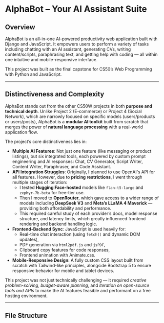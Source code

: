 # AlphaBot – Your AI Assistant Suite

## Overview

AlphaBot is an all-in-one AI-powered productivity web application built with Django and JavaScript. It empowers users to perform a variety of tasks including chatting with an AI assistant, generating CVs, writing content/scripts, paraphrasing text, and getting help with coding — all within one intuitive and mobile-responsive interface. 

This project was built as the final capstone for CS50’s Web Programming with Python and JavaScript.

---

## Distinctiveness and Complexity

AlphaBot stands out from the other CS50W projects in both **purpose and technical depth**. Unlike Project 2 (E-commerce) or Project 4 (Social Network), which are narrowly focused on specific models (users/products or users/posts), AlphaBot is a **modular AI toolkit** built from scratch that merges the power of **natural language processing** with a real-world application flow.

The project’s core distinctiveness lies in:

- **Multiple AI Features**: Not just one feature (like messaging or product listings), but six integrated tools, each powered by custom prompt engineering and AI responses: Chat, CV Generator, Script Writer, Content Writer, Paraphraser, and Code Assistant.
- **API Integration Struggles**: Originally, I planned to use OpenAI's API for all features. However, due to **pricing restrictions**, I went through multiple stages of iteration:
  - I tested **Hugging Face-hosted** models like `flan-t5-large` and `zephyr-7b-beta` for free-tier use.
  - Then I moved to **OpenRouter**, which gave access to a wider range of models including **DeepSeek V3** and **Meta’s LLaMA 4 Maverick** — providing both affordability and performance.
  - This required careful study of each provider’s docs, model response structure, and latency limits, which greatly influenced frontend rendering and backend handling logic.
- **Frontend-Backend Sync**: JavaScript is used heavily for:
  - Real-time chat interaction (using `fetch()` and dynamic DOM updates),
  - PDF generation via `html2pdf.js` and `jsPDF`,
  - Clipboard copy features for code responses,
  - Frontend animation with Animate.css.
- **Mobile-Responsive Design**: A fully custom CSS layout built from scratch with Tailwind-like principles, alongside Bootstrap 5 to ensure responsive behavior for mobile and tablet devices.

This project was not just technically challenging — it required *creative problem-solving*, *budget-aware planning*, and *iteration on open-source tools and APIs* to make the AI features feasible and performant on a free hosting environment.

---

## File Structure

